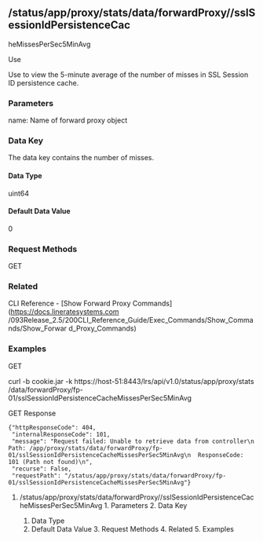 ## /status/app/proxy/stats/data/forwardProxy/<name>/sslSessionIdPersistenceCac
heMissesPerSec5MinAvg

Use

Use to view the 5-minute average of the number of misses in SSL Session ID
persistence cache.

### Parameters

name: Name of forward proxy object

### Data Key

The data key contains the number of misses.

#### Data Type

uint64

#### Default Data Value

0

### Request Methods

GET

### Related

CLI Reference - [Show Forward Proxy Commands](https://docs.lineratesystems.com
/093Release_2.5/200CLI_Reference_Guide/Exec_Commands/Show_Commands/Show_Forwar
d_Proxy_Commands)

### Examples

GET

curl -b cookie.jar -k https://host-51:8443/lrs/api/v1.0/status/app/proxy/stats
/data/forwardProxy/fp-01/sslSessionIdPersistenceCacheMissesPerSec5MinAvg

GET Response

    
    {"httpResponseCode": 404,
     "internalResponseCode": 101,
     "message": "Request failed: Unable to retrieve data from controller\n  Path: /app/proxy/stats/data/forwardProxy/fp-01/sslSessionIdPersistenceCacheMissesPerSec5MinAvg\n  ResponseCode: 101 (Path not found)\n",
     "recurse": False,
     "requestPath": "/status/app/proxy/stats/data/forwardProxy/fp-01/sslSessionIdPersistenceCacheMissesPerSec5MinAvg"}
    

  1. /status/app/proxy/stats/data/forwardProxy/<name>/sslSessionIdPersistenceCacheMissesPerSec5MinAvg
    1. Parameters
    2. Data Key
      1. Data Type
      2. Default Data Value
    3. Request Methods
    4. Related
    5. Examples

